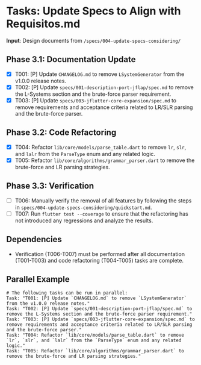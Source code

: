 # Tasks: Update Specs to Align with Requisitos.md

**Input**: Design documents from `/specs/004-update-specs-considering/`

## Phase 3.1: Documentation Update
- [x] T001: [P] Update `CHANGELOG.md` to remove `LSystemGenerator` from the v1.0.0 release notes.
- [x] T002: [P] Update `specs/001-description-port-jflap/spec.md` to remove the L-Systems section and the brute-force parser requirement.
- [x] T003: [P] Update `specs/003-jflutter-core-expansion/spec.md` to remove requirements and acceptance criteria related to LR/SLR parsing and the brute-force parser.

## Phase 3.2: Code Refactoring
- [x] T004: Refactor `lib/core/models/parse_table.dart` to remove `lr`, `slr`, and `lalr` from the `ParseType` enum and any related logic.
- [x] T005: Refactor `lib/core/algorithms/grammar_parser.dart` to remove the brute-force and LR parsing strategies.

## Phase 3.3: Verification
- [ ] T006: Manually verify the removal of all features by following the steps in `specs/004-update-specs-considering/quickstart.md`.
- [ ] T007: Run `flutter test --coverage` to ensure that the refactoring has not introduced any regressions and analyze the results.

## Dependencies
- Verification (T006-T007) must be performed after all documentation (T001-T003) and code refactoring (T004-T005) tasks are complete.

## Parallel Example
```
# The following tasks can be run in parallel:
Task: "T001: [P] Update `CHANGELOG.md` to remove `LSystemGenerator` from the v1.0.0 release notes."
Task: "T002: [P] Update `specs/001-description-port-jflap/spec.md` to remove the L-Systems section and the brute-force parser requirement."
Task: "T003: [P] Update `specs/003-jflutter-core-expansion/spec.md` to remove requirements and acceptance criteria related to LR/SLR parsing and the brute-force parser."
Task: "T004: Refactor `lib/core/models/parse_table.dart` to remove `lr`, `slr`, and `lalr` from the `ParseType` enum and any related logic."
Task: "T005: Refactor `lib/core/algorithms/grammar_parser.dart` to remove the brute-force and LR parsing strategies."
```
